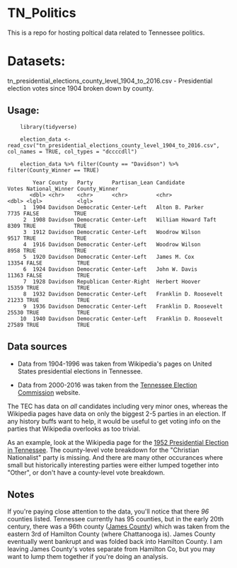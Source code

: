 # TN_Politics

This is a repo for hosting poltical data related to Tennessee politics.

# Datasets:

tn_presidential_elections_county_level_1904_to_2016.csv - Presidential election votes since 1904 broken down by county.

## Usage:

        library(tidyverse)
        
        election_data <- read_csv("tn_presidential_elections_county_level_1904_to_2016.csv", col_names = TRUE, col_types = "dccccdll")
        
        election_data %>% filter(County == "Davidson") %>% filter(County_Winner == TRUE)
        
            Year County   Party      Partisan_Lean Candidate             Votes National_Winner County_Winner
           <dbl> <chr>    <chr>      <chr>         <chr>                 <dbl> <lgl>           <lgl>        
         1  1904 Davidson Democratic Center-Left   Alton B. Parker        7735 FALSE           TRUE         
         2  1908 Davidson Democratic Center-Left   William Howard Taft    8309 TRUE            TRUE         
         3  1912 Davidson Democratic Center-Left   Woodrow Wilson         9517 TRUE            TRUE         
         4  1916 Davidson Democratic Center-Left   Woodrow Wilson         8958 TRUE            TRUE         
         5  1920 Davidson Democratic Center-Left   James M. Cox          13354 FALSE           TRUE         
         6  1924 Davidson Democratic Center-Left   John W. Davis         11363 FALSE           TRUE         
         7  1928 Davidson Republican Center-Right  Herbert Hoover        15359 TRUE            TRUE         
         8  1932 Davidson Democratic Center-Left   Franklin D. Roosevelt 21233 TRUE            TRUE         
         9  1936 Davidson Democratic Center-Left   Franklin D. Roosevelt 25530 TRUE            TRUE         
        10  1940 Davidson Democratic Center-Left   Franklin D. Roosevelt 27589 TRUE            TRUE   

## Data sources

* Data from 1904-1996 was taken from Wikipedia's pages on United States presidential elections in Tennessee.

* Data from 2000-2016 was taken from the [Tennessee Election Commission](https://sos.tn.gov/elections/results) website.  

The TEC has data on *all* candidates including very minor ones, whereas the Wikipedia pages have data on only the biggest 2-5 parties in an election.  If any history buffs want to 
help, it would be useful to get voting info on the parties that Wikipedia overlooks as too trivial.

As an example, look at the Wikipedia page for the [1952 Presidential Election in 
Tennessee](https://en.m.wikipedia.org/wiki/1952_United_States_presidential_election_in_Tennessee#Results_by_county).  The county-level vote breakdown for the "Christian Nationalist" 
party is missing.  And there are many other occurances where small but historically interesting parties were either lumped together into "Other", or don't have a county-level vote 
breakdown.

## Notes

If you're paying close attention to the data, you'll notice that there *96* counties listed.  Tennessee currently has 95 counties, but in the early 20th century, there was a 96th 
county ([James County](https://en.wikipedia.org/wiki/James_County,_Tennessee)) which was taken from the eastern 3rd of Hamilton County (where Chattanooga is).  James County eventually 
went bankrupt and was folded back into Hamilton County.  I am leaving James County's votes separate from Hamilton Co, but you may want to lump them together if you're doing an analysis.
